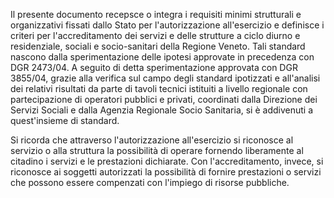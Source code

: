 Il presente documento recepsce o integra i requisiti minimi strutturali e organizzativi fissati dallo Stato per l'autorizzazione all'esercizio e definisce i criteri per l'accreditamento dei servizi e delle strutture a ciclo diurno e residenziale, sociali e socio-sanitari della Regione Veneto. Tali standard nascono dalla sperimentazione delle ipotesi approvate in precedenza con DGR 2473/04. A seguito di detta sperimentazione approvata con DGR 3855/04, grazie alla verifica sul campo degli standard ipotizzati e all'analisi dei relativi risultati da parte di tavoli tecnici istituiti a livello regionale con partecipazione di operatori pubblici e privati, coordinati dalla Direzione dei Servizi Sociali e dalla Agenzia Regionale Socio Sanitaria, si è addivenuti a quest'insieme di standard.

Si ricorda che attraverso l'autorizzazione all'esercizio si riconosce al servizio o alla struttura la possibilità di operare fornendo liberamente al citadino i servizi e le prestazioni dichiarate. Con l'accreditamento, invece, si riconosce ai soggetti autorizzati la possibilità di fornire prestazioni o servizi che possono essere compenzati con l'impiego di risorse pubbliche.
